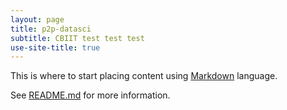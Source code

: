 ```yaml
---
layout: page
title: p2p-datasci
subtitle: CBIIT test test test
use-site-title: true
---
```


This is where to start placing content using [Markdown](https://markdowntutorial.com) language.

See [README.md](README.md) for more information.
